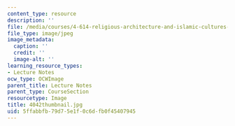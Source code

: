 ```yaml
---
content_type: resource
description: ''
file: /media/courses/4-614-religious-architecture-and-islamic-cultures-fall-2002/5ffabbfb79d75e1f0c6dfb0f45407945_4042thumbnail.jpg
file_type: image/jpeg
image_metadata:
  caption: ''
  credit: ''
  image-alt: ''
learning_resource_types:
- Lecture Notes
ocw_type: OCWImage
parent_title: Lecture Notes
parent_type: CourseSection
resourcetype: Image
title: 4042thumbnail.jpg
uid: 5ffabbfb-79d7-5e1f-0c6d-fb0f45407945
---
```

